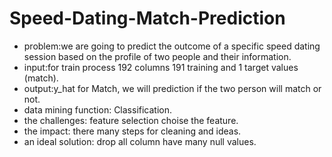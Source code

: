 # Speed-Dating-Match-Prediction
* problem:we are going to predict the outcome of a specific speed dating session based on the profile of two people and their information.
* input:for train process 192 columns  191 training and 1 target values (match). 
* output:y_hat for Match, we will prediction if the two person  will match or not. 
* data mining function: Classification. 
* the challenges: feature selection choise the feature. 
* the impact: there many steps for cleaning and ideas.
* an ideal solution: drop all column have many null values.

